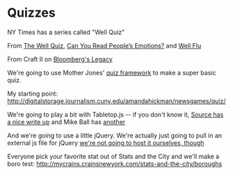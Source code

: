 # Quizzes

NY Times has a series called "Well Quiz"

From [The Well Quiz](http://well.blogs.nytimes.com/category/the-well-quiz/), 
[Can You Read People’s Emotions?](http://well.blogs.nytimes.com/2013/10/03/well-quiz-the-mind-behind-the-eyes/) and [Well Flu](http://well.blogs.nytimes.com/2013/02/13/the-well-flu-quiz/)

From Craft II on [Bloomberg's Legacy](http://bloomberglegacy.nycitynewsservice.com/bloombergs-new-york-city-take-the-quiz/)

We're going to use Mother Jones' [quiz framework](https://github.com/motherjones/newsquiz) to make a super basic quiz. 

My starting point: <http://digitalstorage.journalism.cuny.edu/amandahickman/newsgames/quiz/>

We're going to play a bit with Tabletop.js -- if you don't know it, [Source has a nice write up](http://source.opennews.org/en-US/articles/ultralight-cmses/) and Mike Ball has [another](http://www.mikeball.us/blog/using-google-spreadsheets-and-tabletop-js-as-a-web-application-back-end)


And we're going to use a little jQuery. We're actually just going to pull in an external js file for jQuery [we're not going to host it ourselves, though](https://encosia.com/3-reasons-why-you-should-let-google-host-jquery-for-you/)


Everyone pick your favorite stat out of Stats and the City and we'll make a boro test:
http://mycrains.crainsnewyork.com/stats-and-the-city/boroughs
